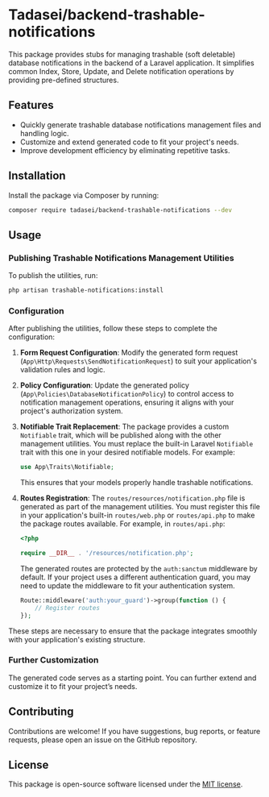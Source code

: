 
# Tadasei/backend-trashable-notifications

This package provides stubs for managing trashable (soft deletable) database notifications in the backend of a Laravel application. It simplifies common Index, Store, Update, and Delete notification operations by providing pre-defined structures.

## Features

- Quickly generate trashable database notifications management files and handling logic.
- Customize and extend generated code to fit your project's needs.
- Improve development efficiency by eliminating repetitive tasks.

## Installation

Install the package via Composer by running:

```bash
composer require tadasei/backend-trashable-notifications --dev
```

## Usage

### Publishing Trashable Notifications Management Utilities

To publish the utilities, run:

```bash
php artisan trashable-notifications:install
```

### Configuration

After publishing the utilities, follow these steps to complete the configuration:

1. **Form Request Configuration**: 
   Modify the generated form request (`App\Http\Requests\SendNotificationRequest`) to suit your application's validation rules and logic.

2. **Policy Configuration**: 
   Update the generated policy (`App\Policies\DatabaseNotificationPolicy`) to control access to notification management operations, ensuring it aligns with your project's authorization system.

3. **Notifiable Trait Replacement**:
   The package provides a custom `Notifiable` trait, which will be published along with the other management utilities. You must replace the built-in Laravel `Notifiable` trait with this one in your desired notifiable models. For example:

   ```php
   use App\Traits\Notifiable;
   ```

   This ensures that your models properly handle trashable notifications.

4. **Routes Registration**:
   The `routes/resources/notification.php` file is generated as part of the management utilities. You must register this file in your application's built-in `routes/web.php` or `routes/api.php` to make the package routes available. For example, in `routes/api.php`:

   ```php
   <?php

   require __DIR__ . '/resources/notification.php';
   ```

   The generated routes are protected by the `auth:sanctum` middleware by default. If your project uses a different authentication guard, you may need to update the middleware to fit your authentication system.

   ```php
   Route::middleware('auth:your_guard')->group(function () {
       // Register routes
   });
   ```

These steps are necessary to ensure that the package integrates smoothly with your application's existing structure.

### Further Customization

The generated code serves as a starting point. You can further extend and customize it to fit your project’s needs.

## Contributing

Contributions are welcome! If you have suggestions, bug reports, or feature requests, please open an issue on the GitHub repository.

## License

This package is open-source software licensed under the [MIT license](LICENSE).
